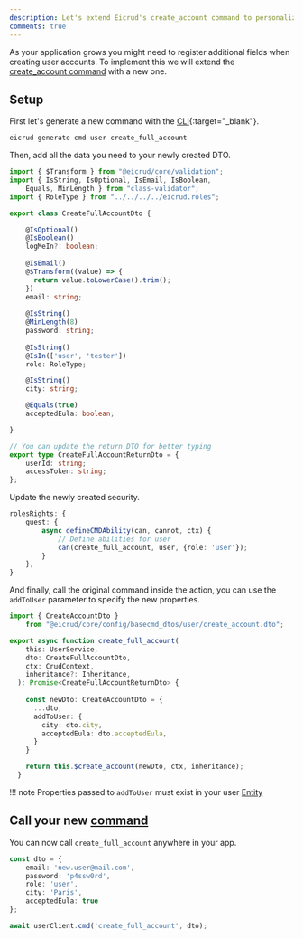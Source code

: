```yaml
---
description: Let's extend Eicrud's create_account command to personalize the user's sign-up.
comments: true
---
```


As your application grows you might need to register additional fields when creating user accounts. To implement this we will extend the [create_account command](../user/service.md#account-creation) with a new one.

## Setup

First let's generate a new command with the [CLI](https://www.npmjs.com/package/@eicrud/cli){:target="_blank"}.

```bash
eicrud generate cmd user create_full_account
```

Then, add all the data you need to your newly created DTO.

```typescript title="create_full_account.dto.ts"
import { $Transform } from "@eicrud/core/validation";
import { IsString, IsOptional, IsEmail, IsBoolean, 
    Equals, MinLength } from "class-validator";
import { RoleType } from "../../../../eicrud.roles";

export class CreateFullAccountDto {

    @IsOptional()
    @IsBoolean()
    logMeIn?: boolean;
  
    @IsEmail()
    @$Transform((value) => {
      return value.toLowerCase().trim();
    })
    email: string;
  
    @IsString()
    @MinLength(8)
    password: string;
  
    @IsString()
    @IsIn(['user', 'tester'])
    role: RoleType;

    @IsString()
    city: string;

    @Equals(true)
    acceptedEula: boolean;

}

// You can update the return DTO for better typing
export type CreateFullAccountReturnDto = {
    userId: string;
    accessToken: string;
};
```

Update the newly created security.

```typescript title="create_full_account.security.ts"
rolesRights: {
    guest: {
        async defineCMDAbility(can, cannot, ctx) {
            // Define abilities for user
            can(create_full_account, user, {role: 'user'});
        }
    },
}
```

And finally, call the original command inside the action, you can use the `addToUser` parameter to specify the new properties.


```typescript title="create_full_account.action.ts"
import { CreateAccountDto } 
    from "@eicrud/core/config/basecmd_dtos/user/create_account.dto";

export async function create_full_account(
    this: UserService,
    dto: CreateFullAccountDto,
    ctx: CrudContext,
    inheritance?: Inheritance,
  ): Promise<CreateFullAccountReturnDto> {
    
    const newDto: CreateAccountDto = {
      ...dto,
      addToUser: {
        city: dto.city,
        acceptedEula: dto.acceptedEula,
      }
    }

    return this.$create_account(newDto, ctx, inheritance);
  }
```

!!! note
    Properties passed to `addToUser` must exist in your user [Entity](../user/definition.md)

## Call your new [command](../services/commands.md)

You can now call `create_full_account` anywhere in your app.

```typescript
const dto = {
    email: 'new.user@mail.com',
    password: 'p4ssw0rd',
    role: 'user',
    city: 'Paris',
    acceptedEula: true
};

await userClient.cmd('create_full_account', dto);
```
